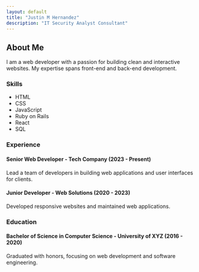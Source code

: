 ```yaml
---
layout: default
title: "Justin M Hernandez"
description: "IT Security Analyst Consultant"
---
```


## About Me
I am a web developer with a passion for building clean and interactive websites. My expertise spans front-end and back-end development.

### Skills
- HTML
- CSS
- JavaScript
- Ruby on Rails
- React
- SQL

### Experience
#### Senior Web Developer - Tech Company (2023 - Present)
Lead a team of developers in building web applications and user interfaces for clients.

#### Junior Developer - Web Solutions (2020 - 2023)
Developed responsive websites and maintained web applications.

### Education
#### Bachelor of Science in Computer Science - University of XYZ (2016 - 2020)
Graduated with honors, focusing on web development and software engineering.
